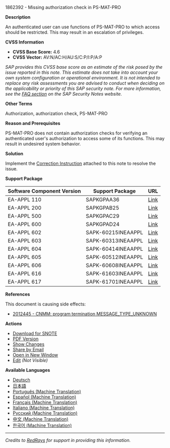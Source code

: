 1862392 - Missing authorization check in PS-MAT-PRO

**Description**

An authenticated user can use functions of PS-MAT-PRO to which access should be restricted. This may result in an escalation of privileges.

**CVSS Information**

- **CVSS Base Score:** 4.6
- **CVSS Vector:** AV:N/AC:H/AU:S/C:P/I:P/A:P

_SAP provides this CVSS base score as an estimate of the risk posed by the issue reported in this note. This estimate does not take into account your own system configuration or operational environment. It is not intended to replace any risk assessments you are advised to conduct when deciding on the applicability or priority of this SAP security note. For more information, see the [FAQ section](https://service.sap.com/securitynotes/) on the SAP Security Notes website._

**Other Terms**

Authorization, authorization check, PS-MAT-PRO

**Reason and Prerequisites**

PS-MAT-PRO does not contain authorization checks for verifying an authenticated user's authorization to access some of its functions. This may result in undesired system behavior.

**Solution**

Implement the [Correction Instruction](https://me.sap.com/corrins/0001862392/229) attached to this note to resolve the issue.

**Support Package**

| Software Component Version | Support Package                                 | URL                                             |
|----------------------------|-------------------------------------------------|-------------------------------------------------|
| EA-APPL 110                | SAPKGPAA36                                      | [Link](https://me.sap.com/supportpackage/SAPKGPAA36) |
| EA-APPL 200                | SAPKGPAB25                                      | [Link](https://me.sap.com/supportpackage/SAPKGPAB25) |
| EA-APPL 500                | SAPKGPAC29                                      | [Link](https://me.sap.com/supportpackage/SAPKGPAC29) |
| EA-APPL 600                | SAPKGPAD24                                      | [Link](https://me.sap.com/supportpackage/SAPKGPAD24) |
| EA-APPL 602                | SAPK-60215INEAAPPL                               | [Link](https://me.sap.com/supportpackage/SAPK-60215INEAAPPL) |
| EA-APPL 603                | SAPK-60313INEAAPPL                               | [Link](https://me.sap.com/supportpackage/SAPK-60313INEAAPPL) |
| EA-APPL 604                | SAPK-60414INEAAPPL                               | [Link](https://me.sap.com/supportpackage/SAPK-60414INEAAPPL) |
| EA-APPL 605                | SAPK-60512INEAAPPL                               | [Link](https://me.sap.com/supportpackage/SAPK-60512INEAAPPL) |
| EA-APPL 606                | SAPK-60608INEAAPPL                               | [Link](https://me.sap.com/supportpackage/SAPK-60608INEAAPPL) |
| EA-APPL 616                | SAPK-61603INEAAPPL                               | [Link](https://me.sap.com/supportpackage/SAPK-61603INEAAPPL) |
| EA-APPL 617                | SAPK-61701INEAAPPL                               | [Link](https://me.sap.com/supportpackage/SAPK-61701INEAAPPL) |

**References**

This document is causing side effects:

- [2012445 - CNMM: program termination MESSAGE_TYPE_UNKNOWN](https://me.sap.com/notes/0002012445)

**Actions**

- [Download for SNOTE](https://notesdownloads.sap.com/note/0040000011009202017)
- [PDF Version](https://userapps.support.sap.com/sap/support/sfm/notes/print/0001862392?language=en-US&token=9896261E2E2BE2AF4A83144E2BDE9B0C)
- [Show Changes](https://me.sap.com/notesLatestChanges/0001862392/E/diff)
- [Share by Email](https://me.sap.com/share-email)
- [Open in New Window](https://me.sap.com/open-new-window)
- [Edit](https://i7p.wdf.sap.corp/sap/support/notes/edit/0001862392) _(Not Visible)_

**Available Languages**

- [Deutsch](https://me.sap.com/notes/0001862392/D)
- [日本語](https://me.sap.com/notes/0001862392/J)
- [Português (Machine Translation)](https://me.sap.com/notes/0001862392/P)
- [Español (Machine Translation)](https://me.sap.com/notes/0001862392/S)
- [Français (Machine Translation)](https://me.sap.com/notes/0001862392/F)
- [Italiano (Machine Translation)](https://me.sap.com/notes/0001862392/I)
- [Русский (Machine Translation)](https://me.sap.com/notes/0001862392/R)
- [中文 (Machine Translation)](https://me.sap.com/notes/0001862392/1)
- [한국어 (Machine Translation)](https://me.sap.com/notes/0001862392/3)

---

*Credits to [RedRays](https://redrays.io) for support in providing this information.*